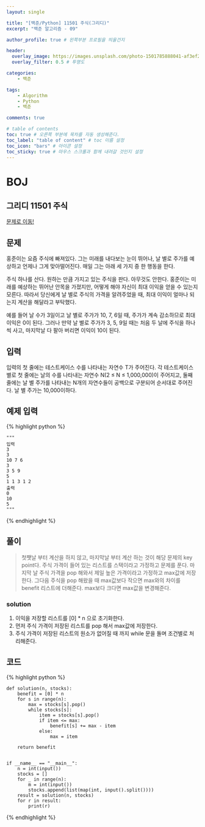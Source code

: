 ```yaml
---
layout: single

title: "[백준/Python] 11501 주식(그리디)"
excerpt: "백준 알고리즘 - 09"

author_profile: true # 왼쪽부분 프로필을 띄울건지

header:
  overlay_image: https://images.unsplash.com/photo-1501785888041-af3ef285b470?ixlib=rb-1.2.1&ixid=eyJhcHBfaWQiOjEyMDd9&auto=format&fit=crop&w=1350&q=80
  overlay_filter: 0.5 # 투명도

categories:
    - 백준

tags: 
    - Algorithm
    - Python
    - 백준

comments: true

# table of contents
toc: true # 오른쪽 부분에 목차를 자동 생성해준다.
toc_label: "table of content" # toc 이름 설정
toc_icon: "bars" # 아이콘 설정
toc_sticky: true # 마우스 스크롤과 함께 내려갈 것인지 설정
---
```

# BOJ

## 그리디 11501 주식
[문제로 이동!](https://www.acmicpc.net/problem/11501)

## 문제

홍준이는 요즘 주식에 빠져있다. 그는 미래를 내다보는 눈이 뛰어나, 날 별로 주가를 예상하고 언제나 그게 맞아떨어진다. 매일 그는 아래 세 가지 중 한 행동을 한다.

주식 하나를 산다.
원하는 만큼 가지고 있는 주식을 판다.
아무것도 안한다.
홍준이는 미래를 예상하는 뛰어난 안목을 가졌지만, 어떻게 해야 자신이 최대 이익을 얻을 수 있는지 모른다. 따라서 당신에게 날 별로 주식의 가격을 알려주었을 때, 최대 이익이 얼마나 되는지 계산을 해달라고 부탁했다.

예를 들어 날 수가 3일이고 날 별로 주가가 10, 7, 6일 때, 주가가 계속 감소하므로 최대 이익은 0이 된다. 그러나 만약 날 별로 주가가 3, 5, 9일 때는 처음 두 날에 주식을 하나씩 사고, 마지막날 다 팔아 버리면 이익이 10이 된다.

## 입력

입력의 첫 줄에는 테스트케이스 수를 나타내는 자연수 T가 주어진다. 각 테스트케이스 별로 첫 줄에는 날의 수를 나타내는 자연수 N(2 ≤ N ≤ 1,000,000)이 주어지고, 둘째 줄에는 날 별 주가를 나타내는 N개의 자연수들이 공백으로 구분되어 순서대로 주어진다. 날 별 주가는 10,000이하다.

## 예제 입력
{% highlight python %}

    """
    입력
    3
    3
    10 7 6
    3
    3 5 9
    5
    1 1 3 1 2
    출력
    0
    10
    5
    """
{% endhighlight %}

## 풀이
> 첫쨋날 부터 계산을 하지 않고, 마지막날 부터 계산 하는 것이 해당 문제의 key point다. 주식 가격이 들어 있는 리스트를 스택이라고 가정하고 문제를 푼다.
> 마지막 날 주식 가격을 pop 해와서 제일 높은 가격이라고 가정하고 max값에 저장한다. 그다음 주식을 pop 해왔을 때 max값보다 작으면 max와의 차이를 benefit 리스트에 더해준다.
> max보다 크다면 max값을 변경해준다.

### solution
1. 이익을 저장할 리스트를 [0] * n 으로 초기화한다.
2. 먼저 주식 가격이 저장된 리스트를 pop 해서 max값에 저장한다.
3. 주식 가격이 저장된 리스트의 원소가 없어질 때 까지 while 문을 돌며 조건별로 처리해준다.

## 코드

{% highlight python %}

    def solution(n, stocks):
        benefit = [0] * n
        for s in range(n):
            max = stocks[s].pop()
            while stocks[s]:
                item = stocks[s].pop()
                if item <= max:
                    benefit[s] += max - item
                else:
                    max = item
    
        return benefit
    
    
    if __name__ == "__main__":
        n = int(input())
        stocks = []
        for _ in range(n):
            m = int(input())
            stocks.append(list(map(int, input().split())))
        result = solution(n, stocks)
        for r in result:
            print(r)
{% endhighlight %}